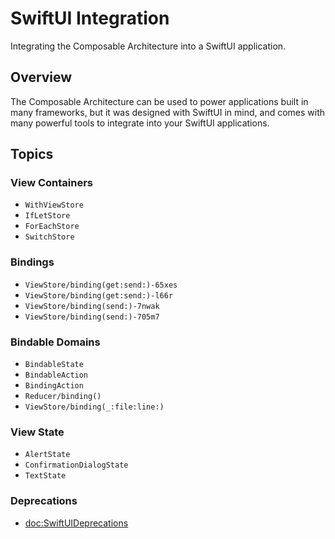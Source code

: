 # SwiftUI Integration

Integrating the Composable Architecture into a SwiftUI application.

## Overview

The Composable Architecture can be used to power applications built in many frameworks, but it was designed with SwiftUI in mind, and comes with many powerful tools to integrate into your SwiftUI applications.

## Topics

### View Containers

- ``WithViewStore``
- ``IfLetStore``
- ``ForEachStore``
- ``SwitchStore``

### Bindings

- ``ViewStore/binding(get:send:)-65xes``
- ``ViewStore/binding(get:send:)-l66r``
- ``ViewStore/binding(send:)-7nwak``
- ``ViewStore/binding(send:)-705m7``

### Bindable Domains

- ``BindableState``
- ``BindableAction``
- ``BindingAction``
- ``Reducer/binding()``
- ``ViewStore/binding(_:file:line:)``

### View State

- ``AlertState``
- ``ConfirmationDialogState``
- ``TextState``

### Deprecations

- <doc:SwiftUIDeprecations>

<!--TODO: Can't currently document `View` extensions-->
<!--### View Modifiers-->
